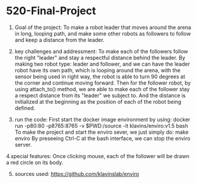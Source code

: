 # 520-Final-Project
 1. Goal of the project:
To make a robot leader that moves around the arena in long, looping path, and make some other robots as followers to follow and keep a distance from the leader. 
2. key challenges and addressment:
To make each of the followers follow the right "leader" and stay a respectful distance behind the leader. 
By making two robot type: leader and follower, and we can have the leader robot have its own path, which is looping around the arena, with the sensor being used in right way, the robot is able to turn 90 degrees at the corner and continue moving forward. Then for the follower robot, by using attach_to() method, we are able to make each of the follower stay a respect distance from its "leader" we subject to. And the distance is initialized at the beginning as the position of each of the robot being defined. 

3. run the code:
First start the docker image environment by using: docker run -p80:80 -p8765:8765 -v $PWD:/source -it klavins/enviro:v1.5 bash
To make the project and start the enviro sever, we just simply do:
make
enviro
By preseeing Ctrl-C at the bash interface, we can stop the enviro server.

4.special features:
Once clicking mouse, each of the follower will be drawn a red circle on its body.

5. sources used:
https://github.com/klavinslab/enviro





